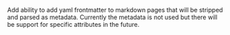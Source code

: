 Add ability to add yaml frontmatter to markdown pages that will be stripped and parsed as metadata. Currently the metadata is not used but there will be support for specific attributes in the future.